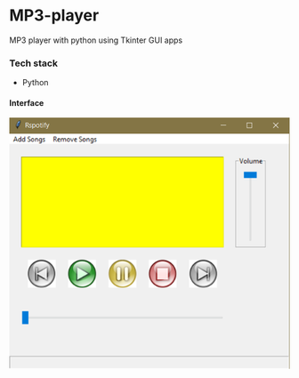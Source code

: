 # MP3-player
MP3 player with python using Tkinter GUI apps

### Tech stack
- Python

#### Interface
![Starting interface](Images/demo.png) 

